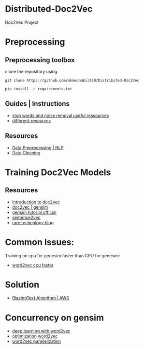 # Distributed-Doc2Vec
Doc2Vec Project

# Preprocessing

## Preprocessing toolbox
clone the repository using
```
git clone https://github.com/ahmednabil950/Distributed-Doc2Vec
```
```
pip install -r requirements.txt
```
## Guides | Instructions
* [stop words and noise removal useful ressources](https://www.analyticsvidhya.com/blog/2017/01/ultimate-guide-to-understand-implement-natural-language-processing-codes-in-python/)
* [different-resources](https://github.com/igorbrigadir/stopwords)



## Resources
* [Data Preprocessing | NLP](https://towardsdatascience.com/pre-processing-in-natural-language-machine-learning-898a84b8bd47)
* [Data Cleaning](https://towardsdatascience.com/basic-data-cleaning-engineering-session-twitter-sentiment-data-95e5bd2869ec)

# Training Doc2Vec Models
## Resources
* [Introduction to doc2vec](https://medium.com/scaleabout/a-gentle-introduction-to-doc2vec-db3e8c0cce5e)
* [doc2vec | gensim](https://medium.com/@gofortargets/doc2vec-word2vec-in-gensim-c9321c780079)
* [gensim tutorial official](https://radimrehurek.com/gensim/models/doc2vec.html)
* [sentence2vec](https://towardsdatascience.com/another-twitter-sentiment-analysis-with-python-part-6-doc2vec-603f11832504)
* [rare technology blog](https://rare-technologies.com/doc2vec-tutorial/)

# Common Issues:
Training on cpu for genesim faster than GPU for genesim:
* [word2vec cpu faster](https://rare-technologies.com/gensim-word2vec-on-cpu-faster-than-word2veckeras-on-gpu-incubator-student-blog/)

# Solution
* [BlazingText Algorithm | AWS](https://aws.amazon.com/blogs/machine-learning/amazon-sagemaker-blazingtext-parallelizing-word2vec-on-multiple-cpus-or-gpus/)

# Concurrency on gensim
* [deep learning with word2vec](https://rare-technologies.com/deep-learning-with-word2vec-and-gensim/)
* [optimization word2vec](https://rare-technologies.com/word2vec-in-python-part-two-optimizing/)
* [word2vec parallelization](https://rare-technologies.com/parallelizing-word2vec-in-python/)
